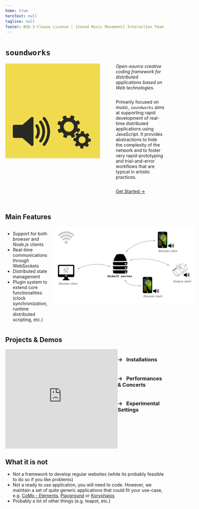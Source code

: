 ```yaml
---
home: true
heroText: null
tagline: null
footer: BSD-3-Clause License | {Sound Music Movement} Interaction Team - Ircam STMS-LAB 
---
```


# `soundworks`

<div style="margin-bottom: 60px; display: flex;">
  <img src="./assets/logo-400x400.png" style="height: 300px; margin-right: 50px;" /> 
  <div style="display: flex; flex-direction: column; justify-content: space-between;">
    <p style="margin-top: 0;">
      <i>Open-source creative coding framework for distributed applications based on Web technologies.</i>
    </p>
    <p>
      Primarily focused on music, <code>soundworks</code> aims at supporting rapid development of real-time distributed applications using JavaScript. It provides abstractions to hide the complexity of the network and to foster very rapid-prototyping and trial-and-error workflows that are typical in artistic practices. 
    </p>
    <p style="margin-bottom: 0; text-align: left;">
      <a href="/guide/getting-started" class="action-button">Get Started →</a>
    </p>
  </div>
</div>

## Main Features

<div style="display: flex;justify-content: space-between;">
  <ul>
    <li>Support for both <i>browser</i> and <i>Node.js</i> clients</li>
    <li>Real-time communications through WebSockets
    <li>Distributed state management
    <li>Plugin system to extend core functionalities<br /> 
      (clock synchronization, runtime distributed scripting, etc.)
    </li>
  </ul>

  <img src="./assets/high-level-architecture.png" style="height: 240px; margin-left: 20px;" />
</div>

## Projects & Demos

<div style="display: flex; justify-content: space-between;">
  <iframe width="560" height="315" style="background-color: #cdcdcd" src="https://www.youtube-nocookie.com/embed/videoseries?list=PLt5gV5YpSJ0w-WgZUzLE1AN6YkwbiKnYn" title="YouTube video player" frameborder="0" allow="accelerometer; autoplay; clipboard-write; encrypted-media; gyroscope; picture-in-picture" allowfullscreen></iframe>

  <div style="display: flex; flex-direction: column; justify-content: flex-start;">
    <div>
      <h3>→ &nbsp;&nbsp;Installations</h3>
    </div>
    <div>
      <h3>→ &nbsp;&nbsp;Performances & Concerts</h3>
    </div>
    <div>
      <h3>→ &nbsp;&nbsp;Experimental Settings</h3>
    </div>
  </div>
</div>

## What it is not

- Not a framework to develop regular websites (while its probably feasible to do so if you like problems)
- Not a ready to use application, you will need to code. However, we maintain a set of quite generic applications that could fit your use-case, e.g. [CoMo - Elements](https://github.com/ircam-ismm/como-elements), [Playground](https://github.com/ircam-ismm/playground) or [Koryphaios](https://github.com/ircam-ismm/koryphaios)
- Probably a lot of other things (e.g. teapot, etc.)




